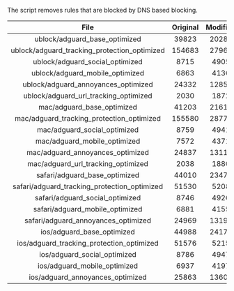 The script removes rules that are blocked by DNS based blocking.


| File | Original | Modified |
|:----:|:-----:|:-----:|
| ublock/adguard_base_optimized | 39823 | 20282 |
| ublock/adguard_tracking_protection_optimized | 154683 | 27963 |
| ublock/adguard_social_optimized | 8715 | 4905 |
| ublock/adguard_mobile_optimized | 6863 | 4136 |
| ublock/adguard_annoyances_optimized | 24332 | 12859 |
| ublock/adguard_url_tracking_optimized | 2030 | 1872 |
| mac/adguard_base_optimized | 41203 | 21617 |
| mac/adguard_tracking_protection_optimized | 155580 | 28770 |
| mac/adguard_social_optimized | 8759 | 4941 |
| mac/adguard_mobile_optimized | 7572 | 4371 |
| mac/adguard_annoyances_optimized | 24837 | 13117 |
| mac/adguard_url_tracking_optimized | 2038 | 1880 |
| safari/adguard_base_optimized | 44010 | 23474 |
| safari/adguard_tracking_protection_optimized | 51530 | 5208 |
| safari/adguard_social_optimized | 8746 | 4926 |
| safari/adguard_mobile_optimized | 6881 | 4155 |
| safari/adguard_annoyances_optimized | 24969 | 13196 |
| ios/adguard_base_optimized | 44988 | 24174 |
| ios/adguard_tracking_protection_optimized | 51576 | 5215 |
| ios/adguard_social_optimized | 8786 | 4947 |
| ios/adguard_mobile_optimized | 6937 | 4197 |
| ios/adguard_annoyances_optimized | 25863 | 13605 |